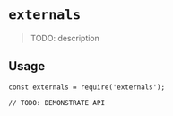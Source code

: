 # `externals`

> TODO: description

## Usage

```
const externals = require('externals');

// TODO: DEMONSTRATE API
```

